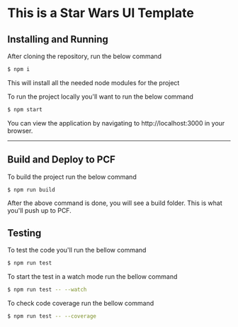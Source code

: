 # This is a Star Wars UI Template

## Installing and Running

After cloning the repository, run the below command
```sh
$ npm i
```
This will install all the needed node modules for the project

To run the project locally you'll want to run the below command
```sh
$ npm start
```
You can view the application by navigating to http://localhost:3000 in your browser.

---

## Build and Deploy to PCF

To build the project run the below command
```sh
$ npm run build
```

After the above command is done, you will see a build folder. This is what you'll push up to PCF.

## Testing
To test the code you'll run the bellow command
```sh
$ npm run test
```

To start the test in a watch mode run the bellow command
```sh
$ npm run test -- --watch
```

To check code coverage run the bellow command
```sh
$ npm run test -- --coverage
```